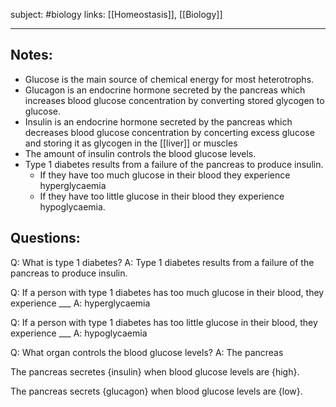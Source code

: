 subject: #biology 
links: [[Homeostasis]], [[Biology]]

---

## Notes: 
- Glucose is the main source of chemical energy for most heterotrophs.
- Glucagon is an endocrine hormone secreted by the pancreas which increases blood glucose concentration by converting stored glycogen to glucose.
- Insulin is an endocrine hormone secreted by the pancreas which decreases blood glucose concentration by concerting excess glucose and storing it as glycogen in the [[liver]] or muscles
- The amount of insulin controls the blood glucose levels.
- Type 1 diabetes results from a failure of the pancreas to produce insulin.
	- If they have too much glucose in their blood they experience hyperglycaemia
	- If they have too little glucose in their blood they experience hypoglycaemia.
## Questions:
Q: What is type 1 diabetes?
A: Type 1 diabetes results from a failure of the pancreas to produce insulin.
<!--ID: 1623560360636-->


Q: If a person with type 1 diabetes has too much glucose in their blood, they experience ___
A: hyperglycaemia
<!--ID: 1623560360717-->


Q: If a person with type 1 diabetes has too little glucose in their blood, they experience ___
A: hypoglycaemia
<!--ID: 1623560360787-->


Q: What organ controls the blood glucose levels?
A: The pancreas
<!--ID: 1623560360863-->

The pancreas secretes {insulin} when blood glucose levels are {high}.
<!--ID: 1623560493425-->


The pancreas secrets {glucagon} when blood glucose levels are {low}.
<!--ID: 1623560493514-->



